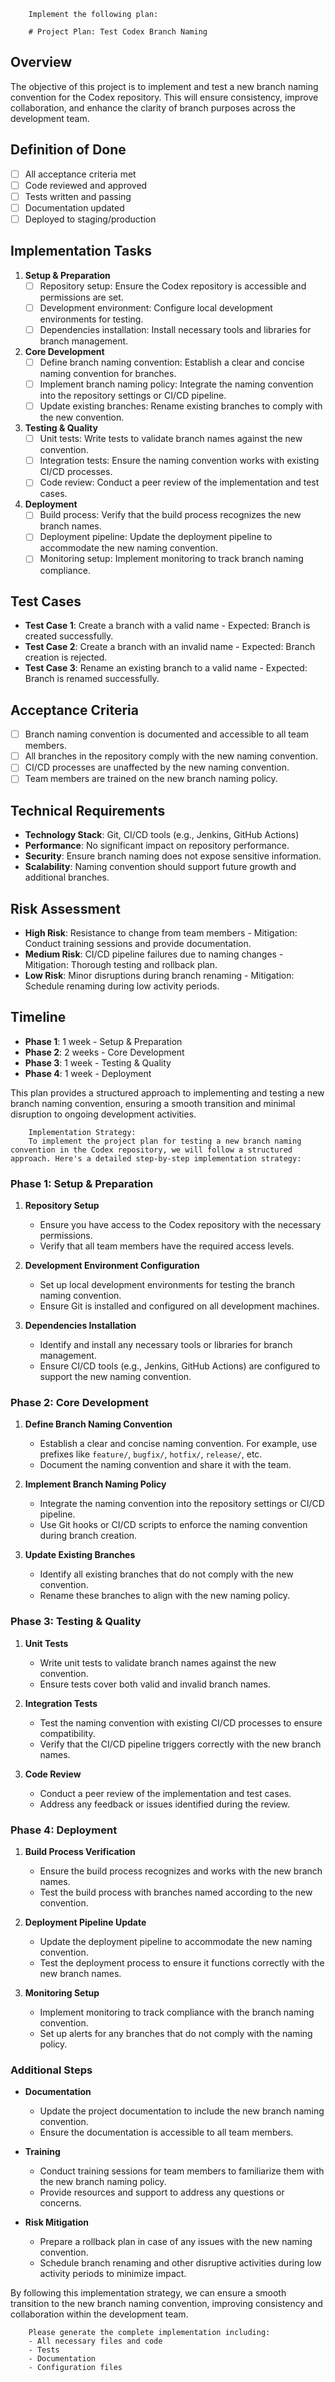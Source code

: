 
        Implement the following plan:
        
        # Project Plan: Test Codex Branch Naming

## Overview
The objective of this project is to implement and test a new branch naming convention for the Codex repository. This will ensure consistency, improve collaboration, and enhance the clarity of branch purposes across the development team.

## Definition of Done
- [ ] All acceptance criteria met
- [ ] Code reviewed and approved
- [ ] Tests written and passing
- [ ] Documentation updated
- [ ] Deployed to staging/production

## Implementation Tasks

1. **Setup & Preparation**
   - [ ] Repository setup: Ensure the Codex repository is accessible and permissions are set.
   - [ ] Development environment: Configure local development environments for testing.
   - [ ] Dependencies installation: Install necessary tools and libraries for branch management.

2. **Core Development**
   - [ ] Define branch naming convention: Establish a clear and concise naming convention for branches.
   - [ ] Implement branch naming policy: Integrate the naming convention into the repository settings or CI/CD pipeline.
   - [ ] Update existing branches: Rename existing branches to comply with the new convention.

3. **Testing & Quality**
   - [ ] Unit tests: Write tests to validate branch names against the new convention.
   - [ ] Integration tests: Ensure the naming convention works with existing CI/CD processes.
   - [ ] Code review: Conduct a peer review of the implementation and test cases.

4. **Deployment**
   - [ ] Build process: Verify that the build process recognizes the new branch names.
   - [ ] Deployment pipeline: Update the deployment pipeline to accommodate the new naming convention.
   - [ ] Monitoring setup: Implement monitoring to track branch naming compliance.

## Test Cases
- **Test Case 1**: Create a branch with a valid name - Expected: Branch is created successfully.
- **Test Case 2**: Create a branch with an invalid name - Expected: Branch creation is rejected.
- **Test Case 3**: Rename an existing branch to a valid name - Expected: Branch is renamed successfully.

## Acceptance Criteria
- [ ] Branch naming convention is documented and accessible to all team members.
- [ ] All branches in the repository comply with the new naming convention.
- [ ] CI/CD processes are unaffected by the new naming convention.
- [ ] Team members are trained on the new branch naming policy.

## Technical Requirements
- **Technology Stack**: Git, CI/CD tools (e.g., Jenkins, GitHub Actions)
- **Performance**: No significant impact on repository performance.
- **Security**: Ensure branch naming does not expose sensitive information.
- **Scalability**: Naming convention should support future growth and additional branches.

## Risk Assessment
- **High Risk**: Resistance to change from team members - Mitigation: Conduct training sessions and provide documentation.
- **Medium Risk**: CI/CD pipeline failures due to naming changes - Mitigation: Thorough testing and rollback plan.
- **Low Risk**: Minor disruptions during branch renaming - Mitigation: Schedule renaming during low activity periods.

## Timeline
- **Phase 1**: 1 week - Setup & Preparation
- **Phase 2**: 2 weeks - Core Development
- **Phase 3**: 1 week - Testing & Quality
- **Phase 4**: 1 week - Deployment

This plan provides a structured approach to implementing and testing a new branch naming convention, ensuring a smooth transition and minimal disruption to ongoing development activities.
        
        Implementation Strategy:
        To implement the project plan for testing a new branch naming convention in the Codex repository, we will follow a structured approach. Here's a detailed step-by-step implementation strategy:

### Phase 1: Setup & Preparation

1. **Repository Setup**
   - Ensure you have access to the Codex repository with the necessary permissions.
   - Verify that all team members have the required access levels.

2. **Development Environment Configuration**
   - Set up local development environments for testing the branch naming convention.
   - Ensure Git is installed and configured on all development machines.

3. **Dependencies Installation**
   - Identify and install any necessary tools or libraries for branch management.
   - Ensure CI/CD tools (e.g., Jenkins, GitHub Actions) are configured to support the new naming convention.

### Phase 2: Core Development

1. **Define Branch Naming Convention**
   - Establish a clear and concise naming convention. For example, use prefixes like `feature/`, `bugfix/`, `hotfix/`, `release/`, etc.
   - Document the naming convention and share it with the team.

2. **Implement Branch Naming Policy**
   - Integrate the naming convention into the repository settings or CI/CD pipeline.
   - Use Git hooks or CI/CD scripts to enforce the naming convention during branch creation.

3. **Update Existing Branches**
   - Identify all existing branches that do not comply with the new convention.
   - Rename these branches to align with the new naming policy.

### Phase 3: Testing & Quality

1. **Unit Tests**
   - Write unit tests to validate branch names against the new convention.
   - Ensure tests cover both valid and invalid branch names.

2. **Integration Tests**
   - Test the naming convention with existing CI/CD processes to ensure compatibility.
   - Verify that the CI/CD pipeline triggers correctly with the new branch names.

3. **Code Review**
   - Conduct a peer review of the implementation and test cases.
   - Address any feedback or issues identified during the review.

### Phase 4: Deployment

1. **Build Process Verification**
   - Ensure the build process recognizes and works with the new branch names.
   - Test the build process with branches named according to the new convention.

2. **Deployment Pipeline Update**
   - Update the deployment pipeline to accommodate the new naming convention.
   - Test the deployment process to ensure it functions correctly with the new branch names.

3. **Monitoring Setup**
   - Implement monitoring to track compliance with the branch naming convention.
   - Set up alerts for any branches that do not comply with the naming policy.

### Additional Steps

- **Documentation**
  - Update the project documentation to include the new branch naming convention.
  - Ensure the documentation is accessible to all team members.

- **Training**
  - Conduct training sessions for team members to familiarize them with the new branch naming policy.
  - Provide resources and support to address any questions or concerns.

- **Risk Mitigation**
  - Prepare a rollback plan in case of any issues with the new naming convention.
  - Schedule branch renaming and other disruptive activities during low activity periods to minimize impact.

By following this implementation strategy, we can ensure a smooth transition to the new branch naming convention, improving consistency and collaboration within the development team.
        
        Please generate the complete implementation including:
        - All necessary files and code
        - Tests
        - Documentation
        - Configuration files
        
